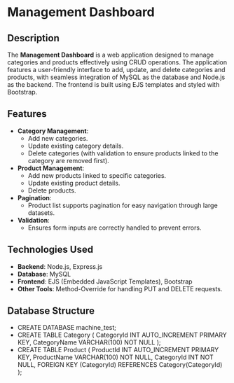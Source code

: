 # Management Dashboard

## Description
The **Management Dashboard** is a web application designed to manage categories and products effectively using CRUD operations. The application features a user-friendly interface to add, update, and delete categories and products, with seamless integration of MySQL as the database and Node.js as the backend. The frontend is built using EJS templates and styled with Bootstrap.

## Features
- **Category Management**:
  - Add new categories.
  - Update existing category details.
  - Delete categories (with validation to ensure products linked to the category are removed first).
- **Product Management**:
  - Add new products linked to specific categories.
  - Update existing product details.
  - Delete products.
- **Pagination**:
  - Product list supports pagination for easy navigation through large datasets.
- **Validation**:
  - Ensures form inputs are correctly handled to prevent errors.

## Technologies Used
- **Backend**: Node.js, Express.js
- **Database**: MySQL
- **Frontend**: EJS (Embedded JavaScript Templates), Bootstrap
- **Other Tools**: Method-Override for handling PUT and DELETE requests.

## Database Structure
- CREATE DATABASE machine_test;
- CREATE TABLE Category (
    CategoryId INT AUTO_INCREMENT PRIMARY KEY,
    CategoryName VARCHAR(100) NOT NULL
     );
- CREATE TABLE Product (
    ProductId INT AUTO_INCREMENT PRIMARY KEY,
    ProductName VARCHAR(100) NOT NULL,
    CategoryId INT NOT NULL,
    FOREIGN KEY (CategoryId) REFERENCES Category(CategoryId)
    );

   
